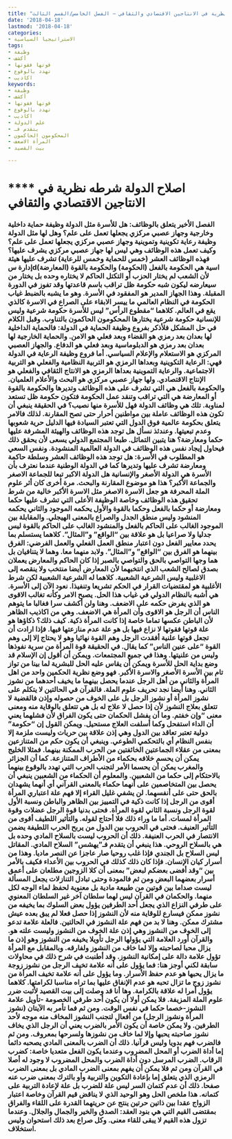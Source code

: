 ```yaml
---
title: "اصلاح الدولة، شرطه نظرية في الانتاجين الاقتصادي والثقافي – الفصل الخامس/القسم الثالث"
date: '2018-04-18'
lastmod: '2018-04-18'
categories:
- الاستراتيجيا السياسية
tags:
- وظيفة
- أكشف
- قوتها فقوتها
- تهدد بالوقوع
- اكاذيب
keywords:
- وظيفة
- أكشف
- قوتها فقوتها
- تهدد بالوقوع
- اكاذيب
- علم الدولة
- يتقدم فـ
- المحكومون الحاكمون
- المرأة الاضعف
- بيت القصيد

---
```

# **** **اصلاح الدولة** شرطه نظرية في الانتاجين الاقتصادي والثقافي

### الفصل الأخير يتعلق بالوظائف: هل للأسرة مثل الدولة وظيفة حماية داخلية وخارجية وجهاز عصبي مركزي يجعلها تعمل على علم؟ وهل لها مثل الدولة وظيفة رعاية تكوينية وتموينية وجهاز عصبي مركزي يجعلها تعمل على علم؟ وكيف تعمل هذه الوظائف وهي ليس لها جهاز عصبي مركزي يشرف عليها؟ فهذه الوظائف العشر (خمس للحماية وخمس للرعاية) تشرف عليها هيئة إدارة سdاسية هي الحكومة بالفعل (الحكومة) والحكومة بالقوة (المعارضة) لأن الشعب لم يختار الحزب أو التكتل الحاكم لا يختاره وحده بل يختار من سيعارضه ليكون شبه حكومة ظل تراقب باسم قاعدتها وقد تفوز في الدورة المقبلة. وهذا الجهاز المدير هو المفقود في الأسرة. وهو ما يشبه بالضبط غياب الحكومة في النظام العالمي ما ييسر الابقاء على الصراع في الاسرة كالذي يقع في العالم. كلاهما “مقطوع الرأس” ليس للأسرة حكومة شرعية وليس للإنسانية حكومة شرعية يختارها المحكومون الحاكمون بالتناوب. وقبل الكلام في حل المشكل فلأذكر بفروع وظيفة الحماية في الدولة: فالحماية الداخلية لها بعدان بعد رمزي هو القضاء وبعد فعلي هو الامن. والحماية الخارجية لها بعدان بعد رمزي هو الدبلوماسية وبعد فعلي هو الدفاع. والجهاز العصبي المركزي هو الاستعلام والإعلام السياسي. أما فروع وظيفة الرعاية في الدولة فهي: الرعاية التكوينية وبعداها الرمزي هو التربية النظامية والفعلي هو التربية الاجتماعية. والرعاية التموينية بعداها الرمزي هو الانتاج الثقافي والفعلي هو الإنتاج الاقتصادي. ولها جهاز عصبي مركزي هو البحث والأعلام العلميان. والحكومة بالفعل هي التي تشرف على هذه الوظائف وتديرها والحكومة بالقوة أو المعارضة هي التي تراقب وتنقد عمل الحكومة فتكون حكومة ظل تستعد لمناوبة. تلك هي وظائف الدولة فهل للأسرة منها نصيب؟ في الحقيقة ينبغي أن تكون هذه الوظائف عاملة بين مواطنين أحرار حتى تصح المقارنة. لذلك فالامر يتعلق بحكومة عالمية فوق الدول التي تعتبر السيادة فيها الدليل حرية شعوبها وعدم تبعيتها. وعندئذ نسأل هل توجد هذه الوظائف والهيئة المشرفة عليها حكما ومعارضة؟ هنا يتبين التماثل. طبعا المجتمع الدولي يسعى لأن يحقق ذلك فيحاول إيجاد نفس هذه الوظائف في الدولة العالمية المنشودة. ونفس السعي هو المطلوب في الأسرة: هل توجد هذه الوظائف العشر وسلطة حاكمة ومعارضة تشرف عليها وتديرها كما في الدولة الوطنية عندما نعترف بأن الأسرة هي الدولة الأصغر والإنسانية هل الدولة الاكبر تبعا للجماعة الاصغر والجماعة الأكبر؟ هذا هو موضوع المقارنة والبحث. مرة أخرى كان أثر علوم الملة المحرفة هو جعل الاسرة الاصغر مثل الاسرة الأكبر خالية من شرط تحقيق هذه الوظائف وخاصة الوظيفة الأعلى التي تشرف عليها حكما ومعارضة أو حكما بالفعل وحكما بالقوة والأول يحكمه الموجود والثاني يحكمه المنشود وليس منطق الجدل والصراع بالمعنى الهيجلي. والمقابلة بين الموجود الغالب على الحاكم بالفعل والمنشود الغالب على الحاكم بالقوة ليس جدليا ولا صراعيا بل هو علاقة بين “الواقع” و”المثال”. كلاهما يستسلم بما يحدد معايير الفعل دون اعتبار منطق العمل الفعلي والعمل الفرضي: الفرق بينهما هو الفرق بين “الواقع” و”المثال”. ولابد منهما معا. وهما لا يتنافيان بل هما وجها التواصي بالحق والتواصي بالصبر إذا كان الحاكم والمعارض يعملان بصدق لصالح الشعب الذي انتخبهما لأن المعارض أيضا منتخب ولا ينقصه إلى الاغلبية وليس الشرعية الشعبية. كلاهما له الشرعية الشعبية لكن شرط الأغلبية هو لمقتضيات القرار في الحكم تشريعا وتنفيذا. نعود الآن إلى الأسرة. هي أشبه بالنظام الدولي في غياب هذا الحل. يصبح الامر وكأنه تغالب الاقوى هو الذي يفرض حكمه على الاضعف. وهنا ولن أكشف سرا فغالبا ما يتوهم الناس أن الرجل هو الاقوى وأن المرأة هي الاضعف. وهي من اكاذيب الظاهر لأن الباطن عكسها تماما خاصة إذا كانت المرأة ذكية. كيف ذلك؟ ذكاؤها هو علة قوتها فقوتها لا نزاع فيها بل هو علة عدم منازعتها فيها. فإذا ارادت أن تجعل قوتها علنية أفقدت الرجل وهم القوة نهائيا وهو لا يحتاج إلا إلى وهم القوة “على عنين الناس” كما يقال. في الحقيقة قوة المرأة من سرية نفوذها وليس من علنيتها. وهذا في جميع المجتمعات. ويمكن أن أقول إن الإسلام قد وضع بداية الحل للأسرة ويمكن أن يقاس عليه الحل للبشرية لما بينا من تواز تام بين الأسرة الأصغر والاسرة الأكبر. فهو وضع نظرية الحكمين واحد من اهل المرأة والثاني من أهل الرجل عندما يحصل بينهما ما يخيف أحدهما من نشوز الثاني. وهنا أيضا نجد تحريف علوم الملة. فالقرآن في الحالتين لا يتكلم على نشوز المرأة أو نشوز الرجل بل على الخوف من حصوله وإذن فالقضية لا تتعلق بعلاج النشوز لأن إذا حصل لا علاج له بل هي تتعلق بالوقاية منه ومعنى معنى “وإن خفتم. وما أن يفشل الحكمان حتى يكون الفراق لأن فشلهما يعني أن الداء استفحل وكما أسلفت العلاج مستحيل. ويمكن القول إن “حكومة” دولية تعتبر تعاقد بين الدول وهي إذن علاقة بين حريات وليست ملزمة إلا بنفس النظام أي بالتحكمي الطوعي. وينبغي أن يكون حكم من المتنازعين بمعنى من عقلاء الجماعتين الخائفتين من الحرب الممكنة بينهما. فمثلا الخليج يمكن أن يحسم خلافه بحكماء من الأطراف المتنازعة. كما أن الجزائر والمغرب يمكن أن يحسما الأمر لتجنب الحرب التي تهدد بالوقوع بينهما بالاحتكام إلى حكما من الشعبين. والمعلوم أن الحكماء من الشعبين ينبغي أن يحصل بين المتخاصمين على أنهما حكماء بالمعنى القرآني أي أنهما يشهدان بالحق حتى على أنفسهما. لن يشفي غليل القراء إلا فهم علة اعتباري المرأة أقوى من الرجل إذا كانت ذكية في التمييز بين الظاهر والباطن ونسبة الأول لقوة الرجل ونسبة الثاني لقوة المرأة. فحتى بدنيا قوة الرجل عضلات وقوة المرأة لمسات. أما ما وراء ذلك فلا أحتاج لقوله. والتأثير اللطيف أقوى من التأثير العنيف. فحتى في الحروب بين الدول من يربح الحرب اللطيفة يضمن الانتصار في الحرب العنيفة. ذلك أن الحروب ليست بالسلاح المادي وحده بل هي بالسلاح الروحي. هذا ينبغي أن يتقدم فـ”يهشس” السلاح المادي. المقاتل ليس السلاح بل الجندي فإذا غلب روحيا صار عاجزا عن النصر ماديا. وهذا من أسرار كيان الإنسان. فإذا كان ذلك كذلك في الحروب بين الأعداء فكيف بالأمر بين “وقد أفضى بعضكم لبعض” بمعنى أن كلا الزوجين مطلعان على أعمق أسرار بعضهما البعض ومن ثم فالمودة وحتى تبادل التنازلات يجعل المسألة ليست صداما بين قوتين من طبيعة مادية بل معنوية لحفظ لماء الوجه لكل منهما. والحكمان في القرآن ليس لهما سلطان آخر غير السلطان المعنوي على طرفي النزاع الذي يجعل أحد الطرفين يؤول بعض السلوك بما يخيفه من نشوز ممكن فيسارع للوقاية منه لأن النشوز إذا حصل فعلا لم يبق بعده عيش مشترك ممكن. وهنا لا بد من فهم علة النشوز في الحالتين. فالعلة علامة تدعو إلى الخوف من النشوز وهي إذن علة الخوف من النشوز وليست علته هو. والقرآن أورد العلامة التي يؤولها الرجل تأويلا يخيفه من النشوز وهو إذن ما يزال محبا لصاحبته وإلا لما خاف من النشوز ولفارقه. وبالمقابل مع المرأة تؤول علامة دالة على إمكانية النشوز. وقد أطنبت في شرح ذلك في محاولات سابقة لكني أوجز هنا: فما يؤول على أنه علامة تخيف الرجل من نشوز زوجة ما يزال يحبها هو عدم حفظ الأسرار. وما يؤول على أنه علامة تخيف المرأة من نشوز زوج ما تزال تحبه هو عدم الإنفاق عليها بما تراه مناسبا لكرامتها. كلاهما يؤول أمرا له علاقة بالكرامة. وها أنا قد وصلت إلى بيت القصيد لأثبت ضرر علوم الملة المزيفة. فلا يمكن أولا أن يكون أحد طرفي الخصومة -تأويل علامة النشوز-خصما حكما في نفس الوقت. ومن ثم فما تأمر به الآيتان (نشوز المرأة ونشوز الرجل) من أفعال لتجنب النشوز المخاف منه موجه لأحد الطرفين. ولا يمكن خاصة أن يكون الأمر بالضرب يعني أن الرجل الذي يخاف نشوز صاحبته يحبها وإلا لما خاف من نشوزها ولسرحها بمعروف. ومن ثم فالضرب فهم بدويا وليس قرآنيا. ذلك أن الضرب بالمعنى المادي يصحبه دائما إما أداة الضرب أو المحل المضروب وعندما يكون الفعل متعديا خاصة: كضرب الرقاب. الضرب المرسل دون أداة الضرب والمحل المضروب لا وجود له أصلا في القرآن ومن ثم فلا يمكن أن يفهم بمعنى الضرب المادي بل بمعنى الضرب الرمزي الذي يتعلق إما بإعادة التكوين والتربية وأو بالترك بمعنى ضرب عنه صفحا. ذلك أن عدم كتمان السر ليس علة للضرب بل علة لإعادة التربية على كتمانه. هذا ملخص الحل وهو الوحيد الذي لا يناقض قيم القرآن وخاصة اعتبار الزواج عقدا بين ذاتين حرتين ينتج عن حريتهما القدرة على اللقاء والفراق بمقتضى القيم التي هي بنود العقد: الصدق والخير والجمال والجلال. وعندما تزول هذه القيم لا يبقى للقاء معنى. وكل صراع بعد ذلك استحوان وليس استخلاف.

###